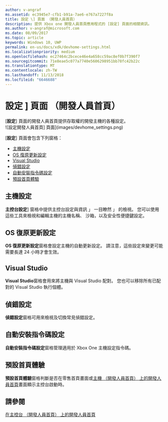 ```yaml
---
author: v-angraf
ms.assetid: ec3945e7-cfb1-b91a-7ae6-e767a7227f8a
title: 設定 \] 頁面 （開發人員首頁）
description: 提供 Xbox one 開發人員首頁應用程式的 [設定] 頁面的相關資訊。
ms.author: v-angraf@microsoft.com
ms.date: 08/09/2017
ms.topic: article
keywords: Windows 10, UWP
permalink: en-us/docs/xdk/devhome-settings.html
ms.localizationpriority: medium
ms.openlocfilehash: ec27464c2bcece46e4a658cc59ac8ef0b7f390f7
ms.sourcegitcommit: 71e8eae5c077a7740e5606298951bb78fc42b22c
ms.translationtype: MT
ms.contentlocale: zh-TW
ms.lasthandoff: 11/13/2018
ms.locfileid: "6646688"
---
```

# <a name="settings-page-dev-home"></a>設定 \] 頁面 （開發人員首頁）
   
  
[**設定**] 頁面的開發人員首頁提供存取權的開發主機的各種設定。   
 ![設定開發人員首頁] 頁面](images/devhome_settings.png)   
  
[**設定**] 頁面會包含下列窗格：   
 
   *  [主機設定](#ID4EEB)  
   *  [OS 復原更新設定](#ID4EOB)  
   *  [Visual Studio](#ID4EYB)  
   *  [偵錯設定](#ID4ECC)  
   *  [自動安裝指令碼設定](#ID4EMC)  
   *  [預設首頁體驗](#ID4E3C)  

 
<a id="ID4EEB"></a>

   

## <a name="console-settings"></a>主機設定  
   
  
**主控台設定**] 窗格中提供主控台設定與資訊 」 一目瞭然 」 的檢視。 您可以使用這些工具來檢視和編輯主機的主機名稱、 沙箱，以及安全性便捷鍵設定。   
  
<a id="ID4EOB"></a>

   

## <a name="os-recovery-update-settings"></a>OS 復原更新設定  
   
  
**OS 復原更新設定**窗格會設定主機的自動更新設定。 請注意，這些設定來變更可能需要長達 24 小時才會生效。   
  
<a id="ID4EYB"></a>

   

## <a name="visual-studio"></a>Visual Studio  
   
  
**Visual Studio**窗格會用來將主機與 Visual Studio 配對。 您也可以移除所有已配對的 Visual Studio 執行個體。   
  
<a id="ID4ECC"></a>

   

## <a name="debug-settings"></a>偵錯設定  
   
  
**偵錯設定**窗格可用來檢視及切換常見偵錯設定。   
  
<a id="ID4EMC"></a>

   

## <a name="unattended-script-configuration"></a>自動安裝指令碼設定  
   
  
**自動安裝指令碼設定**窗格管理適用於 Xbox One 主機設定指令碼。   
  
<a id="ID4E3C"></a>

   

## <a name="default-home-experience"></a>預設首頁體驗  
   
  
**預設首頁體驗**窗格判斷是否在零售首頁畫面或[主機 （開發人員首頁） 上的開發人員首頁](dev-home.md)畫面顯示主控台啟動時。   
  
<a id="ID4EJD"></a>

   

## <a name="see-also"></a>請參閱  
 [在主控台 （開發人員首頁） 上的開發人員首頁](dev-home.md)

  